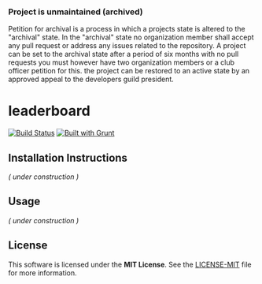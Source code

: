 ### Project is unmaintained (archived)
Petition for archival is a process in 
which a projects state is altered to the "archival" state. In the "archival" state
no organization member shall accept any pull
request or address any issues related to the
repository. A project can be set to the archival state after a period of six months with no pull requests you must however have two organization members or a club officer petition for this. the project can be restored to an active state by an approved appeal to the developers guild president.

# leaderboard
[![Build Status](https://secure.travis-ci.org/dav-/scene-scroller.png)](http://travis-ci.org/developersguild/leaderboard-frontend)
[![Built with Grunt](https://cdn.gruntjs.com/builtwith.png)](http://gruntjs.com)


## Installation Instructions

*( under construction )*

## Usage

*( under construction )*

## License

This software is licensed under the **MIT License**. See the [LICENSE-MIT](LICENSE-MIT) file for more information.
